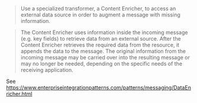 

> Use a specialized transformer, a Content Enricher, to access an external data source in order to augment a message with missing information.

> The Content Enricher uses information inside the incoming message (e.g. key fields) to retrieve data from an external source. After the Content Enricher retrieves the required data from the resource, it appends the data to the message. The original information from the incoming message may be carried over into the resulting message or may no longer be needed, depending on the specific needs of the receiving application.



See https://www.enterpriseintegrationpatterns.com/patterns/messaging/DataEnricher.html
